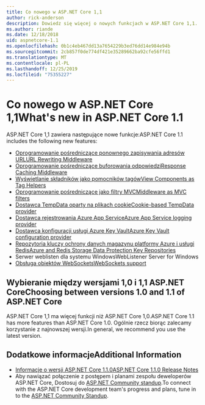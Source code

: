```yaml
---
title: Co nowego w ASP.NET Core 1,1
author: rick-anderson
description: Dowiedz się więcej o nowych funkcjach w ASP.NET Core 1,1.
ms.author: riande
ms.date: 12/18/2018
uid: aspnetcore-1.1
ms.openlocfilehash: 0b1c4eb467dd13a7654229b3ed76dd14e984e94b
ms.sourcegitcommit: 2cb857f0de774df421e35289662ba92cfe56ffd1
ms.translationtype: MT
ms.contentlocale: pl-PL
ms.lasthandoff: 12/25/2019
ms.locfileid: "75355227"
---
```

# <a name="whats-new-in-aspnet-core-11"></a><span data-ttu-id="cbe70-103">Co nowego w ASP.NET Core 1,1</span><span class="sxs-lookup"><span data-stu-id="cbe70-103">What's new in ASP.NET Core 1.1</span></span>

<span data-ttu-id="cbe70-104">ASP.NET Core 1,1 zawiera następujące nowe funkcje:</span><span class="sxs-lookup"><span data-stu-id="cbe70-104">ASP.NET Core 1.1 includes the following new features:</span></span>

- [<span data-ttu-id="cbe70-105">Oprogramowanie pośredniczące ponownego zapisywania adresów URL</span><span class="sxs-lookup"><span data-stu-id="cbe70-105">URL Rewriting Middleware</span></span>](xref:fundamentals/url-rewriting)
- [<span data-ttu-id="cbe70-106">Oprogramowanie pośredniczące buforowania odpowiedzi</span><span class="sxs-lookup"><span data-stu-id="cbe70-106">Response Caching Middleware</span></span>](xref:performance/caching/middleware)
- [<span data-ttu-id="cbe70-107">Wyświetlanie składników jako pomocników tagów</span><span class="sxs-lookup"><span data-stu-id="cbe70-107">View Components as Tag Helpers</span></span>](xref:mvc/views/view-components#invoking-a-view-component-as-a-tag-helper)
- [<span data-ttu-id="cbe70-108">Oprogramowanie pośredniczące jako filtry MVC</span><span class="sxs-lookup"><span data-stu-id="cbe70-108">Middleware as MVC filters</span></span>](xref:mvc/controllers/filters#using-middleware-in-the-filter-pipeline)
- [<span data-ttu-id="cbe70-109">Dostawca TempData oparty na plikach cookie</span><span class="sxs-lookup"><span data-stu-id="cbe70-109">Cookie-based TempData provider</span></span>](xref:fundamentals/app-state#tempdata)
- [<span data-ttu-id="cbe70-110">Dostawca rejestrowania Azure App Service</span><span class="sxs-lookup"><span data-stu-id="cbe70-110">Azure App Service logging provider</span></span>](xref:fundamentals/logging/index#azure-app-service-provider)
- [<span data-ttu-id="cbe70-111">Dostawca konfiguracji usługi Azure Key Vault</span><span class="sxs-lookup"><span data-stu-id="cbe70-111">Azure Key Vault configuration provider</span></span>](xref:security/key-vault-configuration)
- [<span data-ttu-id="cbe70-112">Repozytoria kluczy ochrony danych magazynu platformy Azure i usługi Redis</span><span class="sxs-lookup"><span data-stu-id="cbe70-112">Azure and Redis Storage Data Protection Key Repositories</span></span>](xref:security/data-protection/implementation/key-storage-providers)
- <span data-ttu-id="cbe70-113">Serwer weblisten dla systemu Windows</span><span class="sxs-lookup"><span data-stu-id="cbe70-113">WebListener Server for Windows</span></span>
- [<span data-ttu-id="cbe70-114">Obsługa obiektów WebSockets</span><span class="sxs-lookup"><span data-stu-id="cbe70-114">WebSockets support</span></span>](xref:fundamentals/websockets)

## <a name="choosing-between-versions-10-and-11-of-aspnet-core"></a><span data-ttu-id="cbe70-115">Wybieranie między wersjami 1,0 i 1,1 ASP.NET Core</span><span class="sxs-lookup"><span data-stu-id="cbe70-115">Choosing between versions 1.0 and 1.1 of ASP.NET Core</span></span>

<span data-ttu-id="cbe70-116">ASP.NET Core 1,1 ma więcej funkcji niż ASP.NET Core 1,0.</span><span class="sxs-lookup"><span data-stu-id="cbe70-116">ASP.NET Core 1.1 has more features than ASP.NET Core 1.0.</span></span> <span data-ttu-id="cbe70-117">Ogólnie rzecz biorąc zalecamy korzystanie z najnowszej wersji.</span><span class="sxs-lookup"><span data-stu-id="cbe70-117">In general, we recommend you use the latest version.</span></span>

## <a name="additional-information"></a><span data-ttu-id="cbe70-118">Dodatkowe informacje</span><span class="sxs-lookup"><span data-stu-id="cbe70-118">Additional Information</span></span>

- [<span data-ttu-id="cbe70-119">Informacje o wersji ASP.NET Core 1.1.0</span><span class="sxs-lookup"><span data-stu-id="cbe70-119">ASP.NET Core 1.1.0 Release Notes</span></span>](https://github.com/aspnet/Home/releases/tag/1.1.0)
- <span data-ttu-id="cbe70-120">Aby nawiązać połączenie z postępem i planami zespołu deweloperów ASP.NET Core, Dostosuj do [ASP.NET Community standup](https://live.asp.net/).</span><span class="sxs-lookup"><span data-stu-id="cbe70-120">To connect with the ASP.NET Core development team's progress and plans, tune in to the [ASP.NET Community Standup](https://live.asp.net/).</span></span>
